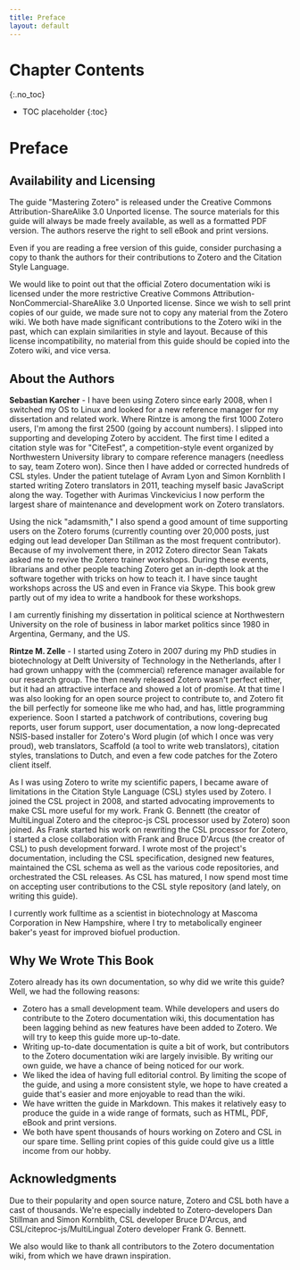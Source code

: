 ```yaml
---
title: Preface
layout: default
---
```


# Chapter Contents
{:.no_toc}

* TOC placeholder
{:toc}

# Preface

## Availability and Licensing

The guide "Mastering Zotero" is released under the Creative Commons Attribution-ShareAlike 3.0 Unported license. The source materials for this guide will always be made freely available, as well as a formatted PDF version. The authors reserve the right to sell eBook and print versions.

Even if you are reading a free version of this guide, consider purchasing a copy to thank the authors for their contributions to Zotero and the Citation Style Language.

We would like to point out that the official Zotero documentation wiki is licensed under the more restrictive Creative Commons Attribution-NonCommercial-ShareAlike 3.0 Unported license. Since we wish to sell print copies of our guide, we made sure not to copy any material from the Zotero wiki. We both have made significant contributions to the Zotero wiki in the past, which can explain similarities in style and layout. Because of this license incompatibility, no material from this guide should be copied into the Zotero wiki, and vice versa.

## About the Authors

**Sebastian Karcher** - I have been using Zotero since early 2008, when I switched my OS to Linux and looked for a new reference manager for my dissertation and related work. Where Rintze is among the first 1000 Zotero users, I'm among the first 2500 (going by account numbers). I slipped into supporting and developing Zotero by accident. The first time I edited a citation style was for "CiteFest", a competition-style event organized by Northwestern University library to compare reference managers (needless to say, team Zotero won). Since then I have added or corrected hundreds of CSL styles. Under the patient tutelage of Avram Lyon and Simon Kornblith I started writing Zotero translators in 2011, teaching myself basic JavaScript along the way. Together with Aurimas Vinckevicius I now perform the largest share of maintenance and development work on Zotero translators.

Using the nick "adamsmith," I also spend a good amount of time supporting users on the Zotero forums (currently counting over 20,000 posts, just edging out lead developer Dan Stillman as the most frequent contributor). Because of my involvement there, in 2012 Zotero director Sean Takats asked me to revive the Zotero trainer workshops. During these events, librarians and other people teaching Zotero get an in-depth look at the software together with tricks on how to teach it. I have since taught workshops across the US and even in France via Skype. This book grew partly out of my idea to write a handbook for these workshops. 

I am currently finishing my dissertation in political science at Northwestern University on the role of business in labor market politics since 1980 in Argentina, Germany, and the US.

**Rintze M. Zelle** - I started using Zotero in 2007 during my PhD studies in biotechnology at Delft University of Technology in the Netherlands, after I had grown unhappy with the (commercial) reference manager available for our research group. The then newly released Zotero wasn't perfect either, but it had an attractive interface and showed a lot of promise. At that time I was also looking for an open source project to contribute to, and Zotero fit the bill perfectly for someone like me who had, and has, little programming experience. Soon I started a patchwork of contributions, covering bug reports, user forum support, user documentation, a now long-deprecated NSIS-based installer for Zotero's Word plugin (of which I once was very proud), web translators, Scaffold (a tool to write web translators), citation styles, translations to Dutch, and even a few code patches for the Zotero client itself.

As I was using Zotero to write my scientific papers, I became aware of limitations in the Citation Style Language (CSL) styles used by Zotero. I joined the CSL project in 2008, and started advocating improvements to make CSL more useful for my work. Frank G. Bennett (the creator of MultiLingual Zotero and the citeproc-js CSL processor used by Zotero) soon joined. As Frank started his work on rewriting the CSL processor for Zotero, I started a close collaboration with Frank and Bruce D'Arcus (the creator of CSL) to push development forward. I wrote most of the project's documentation, including the CSL specification, designed new features, maintained the CSL schema as well as the various code repositories, and orchestrated the CSL releases. As CSL has matured, I now spend most time on accepting user contributions to the CSL style repository (and lately, on writing this guide).

I currently work fulltime as a scientist in biotechnology at Mascoma Corporation in New Hampshire, where I try to metabolically engineer baker's yeast for improved biofuel production.

## Why We Wrote This Book

Zotero already has its own documentation, so why did we write this guide? Well, we had the following reasons:

- Zotero has a small development team. While developers and users do contribute to the Zotero documentation wiki, this documentation has been lagging behind as new features have been added to Zotero. We will try to keep this guide more up-to-date.
- Writing up-to-date documentation is quite a bit of work, but contributors to the Zotero documentation wiki are largely invisible. By writing our own guide, we have a chance of being noticed for our work.
- We liked the idea of having full editorial control. By limiting the scope of the guide, and using a more consistent style, we hope to have created a guide that's easier and more enjoyable to read than the wiki.
- We have written the guide in Markdown. This makes it relatively easy to produce the guide in a wide range of formats, such as HTML, PDF, eBook and print versions.
- We both have spent thousands of hours working on Zotero and CSL in our spare time. Selling print copies of this guide could give us a little income from our hobby.

## Acknowledgments

Due to their popularity and open source nature, Zotero and CSL both have a cast of thousands. We're especially indebted to Zotero-developers Dan Stillman and Simon Kornblith, CSL developer Bruce D'Arcus, and CSL/citeproc-js/MultiLingual Zotero developer Frank G. Bennett.

We also would like to thank all contributors to the Zotero documentation wiki, from which we have drawn inspiration.
